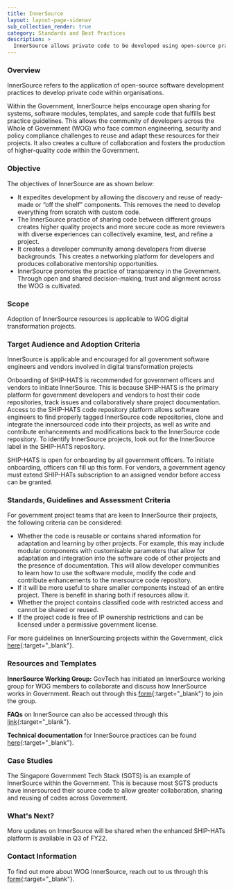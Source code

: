 ```yaml
---
title: InnerSource
layout: layout-page-sidenav
sub_collection_render: true
category: Standards and Best Practices
description: >
  InnerSource allows private code to be developed using open-source practices. To find out how the Singapore government conducts InnerSource, visit this page!
---
```


### Overview

InnerSource refers to the application of open-source software development practices to develop private code within organisations.

Within the Government, InnerSource helps encourage open sharing for systems, software modules, templates, and sample code that fulfills best practice guidelines. This allows the community of developers across the Whole of Government (WOG) who face common engineering, security and policy compliance challenges to reuse and adapt these resources for their projects. It also creates a culture of collaboration and fosters the production of higher-quality code within the Government. 

### Objective

The objectives of InnerSource are as shown below:
- 	It expedites development by allowing the discovery and reuse of ready-made or “off the shelf” components. This removes the need to develop everything from scratch with custom code. 
- 	The InnerSource practice of sharing code between different groups creates higher quality projects and more secure code as more reviewers with diverse experiences can collectively examine, test, and refine a project. 
- 	It creates a developer community among developers from diverse backgrounds. This creates a networking platform for developers and produces  collaborative mentorship opportunities.
- 	InnerSource promotes the practice of transparency in the Government. Through open and shared decision-making, trust and alignment across the WOG is cultivated.

### Scope

Adoption of InnerSource resources is applicable to WOG digital transformation projects. 

### Target Audience and Adoption Criteria

InnerSource is applicable and encouraged for all government software engineers and vendors involved in digital transformation projects

Onboarding of SHIP-HATS is recommended for government officers and vendors to initiate InnerSource. This is because SHIP-HATS is the primary platform for government developers and vendors to host their code repositories, track issues and collaboratively share project documentation. Access to the SHIP-HATS code repository platform allows software engineers to find properly tagged InnerSource code repositories, clone and integrate the innersourced code into their projects, as well as write and contribute enhancements and modifications back to the InnerSource code repository. To identify InnerSource projects, look out for the InnerSource label in the SHIP-HATS repository.
 
SHIP-HATS is open for onboarding by all government officers. To initiate onboarding, officers can fill up this form. For vendors, a government agency must extend SHIP-HATs subscription to an assigned vendor before access can be granted.

### Standards, Guidelines and Assessment Criteria

For government project teams that are keen to InnerSource their projects, the following criteria can be considered:
- Whether the code is reusable or contains shared information for adaptation and learning by other projects. For example, this may include modular components with customisable parameters that allow for adaptation and integration into the software code of other projects and the presence of documentation. This will allow developer communities to learn how to use the software module, modify the code and contribute enhancements to the nnersource code repository.
- If it will be more useful to share smaller components instead of an entire project. There is benefit in sharing both if resources allow it.
- Whether the project contains classified code with restricted access and cannot be shared or reused.
- If the project code is free of IP ownership restrictions and can be licensed under a permissive government license.

For more guidelines on InnerSourcing projects within the Government, click [here](https://docs.developer.tech.gov.sg/docs/innersource-in-the-government/#/how-to-innersource){:target="_blank"}.

### Resources and Templates

**InnerSource Working Group:** GovTech has initiated an InnerSource working group for WOG members to collaborate and discuss how InnerSource works in Government. Reach out through this [form](https://form.gov.sg/#!/62280856ba91100012050933){:target="_blank"} to join the group.

**FAQs** on InnerSource can also be accessed through this [link](https://docs.developer.tech.gov.sg/docs/innersource-in-the-government/#/how-to-innersource){:target="_blank"}.

**Technical documentation** for InnerSource practices can be found [here](https://docs.developer.tech.gov.sg/docs/innersource-in-the-government/#/README){:target="_blank"}.

### Case Studies

The Singapore Government Tech Stack (SGTS) is an example of InnerSource within the Government. This is because most SGTS products have innersourced their source code to allow greater collaboration, sharing and reusing of codes across Government.

### What's Next?

More updates on InnerSource will be shared when the enhanced SHIP-HATs platform is available in Q3 of FY22.

### Contact Information

To find out more about WOG InnerSource, reach out to us through this [form]( https://form.gov.sg/#!/62280856ba91100012050933){:target="_blank"}.


